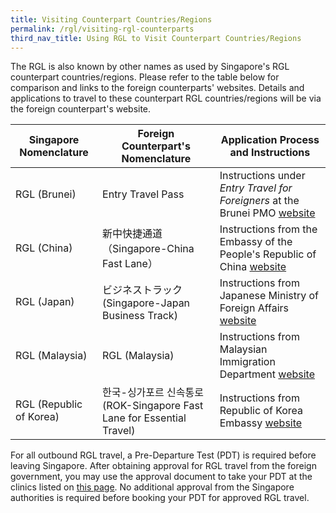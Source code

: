 ```yaml
---
title: Visiting Counterpart Countries/Regions
permalink: /rgl/visiting-rgl-counterparts
third_nav_title: Using RGL to Visit Counterpart Countries/Regions
---
```


The RGL is also known by other names as used by Singapore's RGL counterpart countries/regions. Please refer to the table below for comparison and links to the foreign counterparts' websites. Details and applications to travel to these counterpart RGL countries/regions will be via the foreign counterpart's website.

| Singapore Nomenclature |  Foreign Counterpart's Nomenclature  | Application Process and Instructions |
|------------------------|----------------------------|-------------------------------|
|RGL (Brunei)  |  Entry Travel Pass       | Instructions under *Entry Travel for Foreigners* at the Brunei PMO [website](http://www.pmo.gov.bn/travelportal/Home.aspx) |
|RGL (China)   | 新中快捷通道（Singapore-China Fast Lane）   |Instructions from the Embassy of the People's Republic of China [website](http://www.chinaembassay.org.sg/eng/Isfw/fhqz/)|
|RGL (Japan) |    ビジネストラック (Singapore-Japan Business Track)  |  Instructions from Japanese Ministry of Foreign Affairs [website](https://www.mofa.go.jp/ca/cp/page22e_000925.html) |
|RGL (Malaysia)   |   RGL (Malaysia)    |   Instructions from Malaysian Immigration Department [website](https://www.imi.gov.my/portal2017/index.php/ms/sumber-dan-arkib/pengumuman/1833-malaysia-singapore-border-crossing-arrangement.html)         |
|RGL (Republic of Korea)  | 한국-싱가포르 신속통로 (ROK-Singapore Fast Lane for Essential Travel) |  Instructions from Republic of Korea Embassy [website](http://overseas.mofa.go.kr/sg-en/brd/m_2435/view.do?seq=761275)   |

For all outbound RGL travel, a Pre-Departure Test (PDT) is required before leaving Singapore. After obtaining approval for RGL travel from the foreign government, you may use the approval document to take your PDT at the clinics listed on [this page](/pre-departure-test). No additional approval from the Singapore authorities is required before booking your PDT for approved RGL travel.
